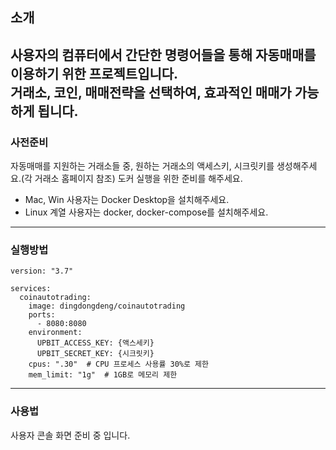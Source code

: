 ## 소개

사용자의 컴퓨터에서 간단한 명령어들을 통해 자동매매를 이용하기 위한 프로젝트입니다.  
거래소, 코인, 매매전략을 선택하여, 효과적인 매매가 가능하게 됩니다.  
---
### 사전준비

자동매매를 지원하는 거래소들 중, 원하는 거래소의 액세스키, 시크릿키를 생성해주세요.(각 거래소 홈페이지 참조) 
도커 실행을 위한 준비를 해주세요.   
 - Mac, Win 사용자는 Docker Desktop을 설치해주세요.
 - Linux 계열 사용자는 docker, docker-compose를 설치해주세요.

---
### 실행방법
```
version: "3.7"

services:
  coinautotrading:
    image: dingdongdeng/coinautotrading
    ports:
      - 8080:8080
    environment:
      UPBIT_ACCESS_KEY: {액스세키}
      UPBIT_SECRET_KEY: {시크릿키}
    cpus: ".30"  # CPU 프로세스 사용률 30%로 제한
    mem_limit: "1g"  # 1GB로 메모리 제한
```

---
### 사용법
사용자 콘솔 화면 준비 중 입니다.

  